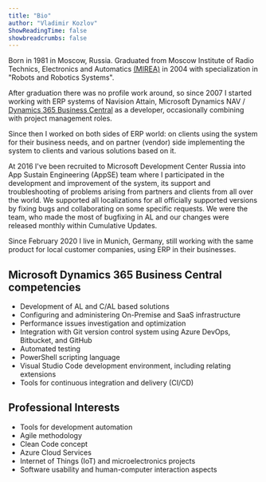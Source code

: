 ```yaml
---
title: "Bio"
author: "Vladimir Kozlov"
ShowReadingTime: false
showbreadcrumbs: false
---
```


Born in 1981 in Moscow, Russia. Graduated from Moscow Institute of Radio Technics, Electronics and Automatics [(MIREA)](https://en.wikipedia.org/wiki/MIREA_%E2%80%93_Russian_Technological_University) in 2004 with specialization in "Robots and Robotics Systems".

After graduation there was no profile work around, so since 2007 I started working with ERP systems of Navision Attain, Microsoft Dynamics NAV / [Dynamics 365 Business Central](http://dynamics.microsoft.com/en-us/business-central/overview/) as a developer, occasionally combining with project management roles.

Since then I worked on both sides of ERP world: on clients using the system for their business needs, and on partner (vendor) side implementing the system to clients and various solutions based on it.

At 2016 I've been recruited to Microsoft Development Center Russia into App Sustain Engineering (AppSE) team where I participated in the development and improvement of the system, its support and troubleshooting of problems arising from partners and clients from all over the world. We supported all localizations for all officially supported versions by fixing bugs and collaborating on some specific requests. We were the team, who made the most of bugfixing in AL and our changes were released monthly within Cumulative Updates.

Since February 2020 I live in Munich, Germany, still working with the same product for local customer companies, using ERP in their businesses.

## Microsoft Dynamics 365 Business Central competencies

- Development of AL and C/AL based solutions
- Configuring and administering On-Premise and SaaS infrastructure
- Performance issues investigation and optimization
- Integration with Git version control system using Azure DevOps, Bitbucket, and GitHub
- Automated testing
- PowerShell scripting language
- Visual Studio Code development environment, including relating extensions
- Tools for continuous integration and delivery (CI/CD)

## Professional Interests
- Tools for development automation
- Agile methodology
- Clean Code concept
- Azure Cloud Services
- Internet of Things (IoT) and microelectronics projects
- Software usability and human-computer interaction aspects
